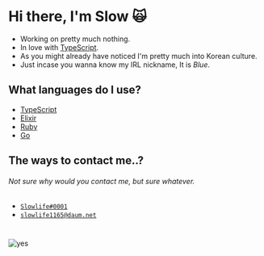 # Hi there, I'm Slow 🙀

- Working on pretty much nothing.
- In love with [TypeScript](https://www.typescriptlang.org).
- As you might already have noticed I'm pretty much into Korean culture.
- Just incase you wanna know my IRL nickname, It is *Blue*.

## What languages do I use?
- [TypeScript](https://www.typescriptlang.org)
- [Elixir](https://elixir-lang.org/)
- [Ruby](https://www.ruby-lang.org)
- [Go](https://go.dev)

## The ways to contact me..?
###### Not sure why would you contact me, but sure whatever.

- <a href="https://discord.com/users/374905512661221377">`Slowlife#0001`</a>
- <a href="mailto:slowlife1165@daum.net">`slowlife1165@daum.net`</a>

#

![yes](https://i.imgur.com/FaTsvPu.gif)
